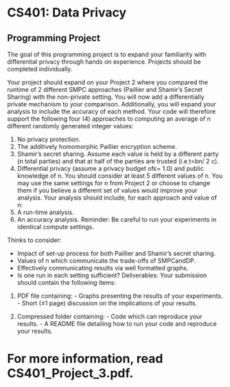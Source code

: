 # CS401: Data Privacy

## Programming Project 

The goal of this programming project is to expand your familiarity with differential privacy through hands on
experience. Projects should be completed individually.

Your project should expand on your Project 2 where you compared the runtime of 2 different SMPC approaches
(Paillier and Shamir’s Secret Sharing) with the non-private setting. You will now add a differentially private
mechanism to your comparison. Additionally, you will expand your analysis to include the accuracy of each
method. Your code will therefore support the following four (4) approaches to computing an average of n
different randomly generated integer values:

1. No privacy protection.
2. The additively homomorphic Paillier encryption scheme.
3. Shamir’s secret sharing. Assume each value is held by a different party (n total parties) and that at half
    of the parties are trusted (i.e.t=bn/ 2 c).
4. Differential privacy (assume a privacy budget ofε= 1.0) and public knowledge of n.
You should consider at least 5 different values of n. You may use the same settings for n from Project 2 or
choose to change them if you believe a different set of values would improve your analysis. Your analysis should
include, for each approach and value of n:
1. A run-time analysis.
2. An accuracy analysis.
Reminder: Be careful to run your experiments in identical compute settings.

Thinks to consider:

- Impact of set-up process for both Paillier and Shamir’s secret sharing.
- Values of n which communicate the trade-offs of SMPCandDP.
- Effectively communicating results via well formatted graphs.
- Is one run in each setting sufficient?
Deliverables: Your submission should contain the following items:
1. PDF file containing:
       - Graphs presenting the results of your experiments.
       - Short (≤1 page) discussion on the implications of your results.

2. Compressed folder containing:
       - Code which can reproduce your results.
       - A README file detailing how to run your code and reproduce your results.


# For more information, read CS401_Project_3.pdf.
